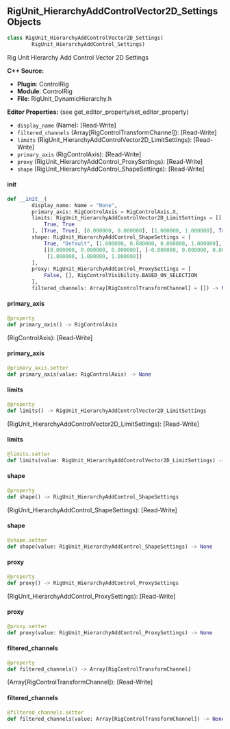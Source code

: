 ## RigUnit_HierarchyAddControlVector2D_Settings Objects

```python
class RigUnit_HierarchyAddControlVector2D_Settings(
        RigUnit_HierarchyAddControl_Settings)
```

Rig Unit Hierarchy Add Control Vector 2D Settings

**C++ Source:**

- **Plugin**: ControlRig
- **Module**: ControlRig
- **File**: RigUnit_DynamicHierarchy.h

**Editor Properties:** (see get_editor_property/set_editor_property)

- ``display_name`` (Name):  [Read-Write]
- ``filtered_channels`` (Array[RigControlTransformChannel]):  [Read-Write]
- ``limits`` (RigUnit_HierarchyAddControlVector2D_LimitSettings):  [Read-Write]
- ``primary_axis`` (RigControlAxis):  [Read-Write]
- ``proxy`` (RigUnit_HierarchyAddControl_ProxySettings):  [Read-Write]
- ``shape`` (RigUnit_HierarchyAddControl_ShapeSettings):  [Read-Write]

<a id="unreal.RigUnit_HierarchyAddControlVector2D_Settings.__init__"></a>

#### __init__

```python
def __init__(
        display_name: Name = "None",
        primary_axis: RigControlAxis = RigControlAxis.X,
        limits: RigUnit_HierarchyAddControlVector2D_LimitSettings = [[
            True, True
        ], [True, True], [0.000000, 0.000000], [1.000000, 1.000000], True],
        shape: RigUnit_HierarchyAddControl_ShapeSettings = [
            True, "Default", [1.000000, 0.000000, 0.000000, 1.000000],
            [[0.000000, 0.000000, 0.000000], [-0.000000, 0.000000, 0.000000],
             [1.000000, 1.000000, 1.000000]]
        ],
        proxy: RigUnit_HierarchyAddControl_ProxySettings = [
            False, [], RigControlVisibility.BASED_ON_SELECTION
        ],
        filtered_channels: Array[RigControlTransformChannel] = []) -> None
```

<a id="unreal.RigUnit_HierarchyAddControlVector2D_Settings.primary_axis"></a>

#### primary_axis

```python
@property
def primary_axis() -> RigControlAxis
```

(RigControlAxis):  [Read-Write]

<a id="unreal.RigUnit_HierarchyAddControlVector2D_Settings.primary_axis"></a>

#### primary_axis

```python
@primary_axis.setter
def primary_axis(value: RigControlAxis) -> None
```

<a id="unreal.RigUnit_HierarchyAddControlVector2D_Settings.limits"></a>

#### limits

```python
@property
def limits() -> RigUnit_HierarchyAddControlVector2D_LimitSettings
```

(RigUnit_HierarchyAddControlVector2D_LimitSettings):  [Read-Write]

<a id="unreal.RigUnit_HierarchyAddControlVector2D_Settings.limits"></a>

#### limits

```python
@limits.setter
def limits(value: RigUnit_HierarchyAddControlVector2D_LimitSettings) -> None
```

<a id="unreal.RigUnit_HierarchyAddControlVector2D_Settings.shape"></a>

#### shape

```python
@property
def shape() -> RigUnit_HierarchyAddControl_ShapeSettings
```

(RigUnit_HierarchyAddControl_ShapeSettings):  [Read-Write]

<a id="unreal.RigUnit_HierarchyAddControlVector2D_Settings.shape"></a>

#### shape

```python
@shape.setter
def shape(value: RigUnit_HierarchyAddControl_ShapeSettings) -> None
```

<a id="unreal.RigUnit_HierarchyAddControlVector2D_Settings.proxy"></a>

#### proxy

```python
@property
def proxy() -> RigUnit_HierarchyAddControl_ProxySettings
```

(RigUnit_HierarchyAddControl_ProxySettings):  [Read-Write]

<a id="unreal.RigUnit_HierarchyAddControlVector2D_Settings.proxy"></a>

#### proxy

```python
@proxy.setter
def proxy(value: RigUnit_HierarchyAddControl_ProxySettings) -> None
```

<a id="unreal.RigUnit_HierarchyAddControlVector2D_Settings.filtered_channels"></a>

#### filtered_channels

```python
@property
def filtered_channels() -> Array[RigControlTransformChannel]
```

(Array[RigControlTransformChannel]):  [Read-Write]

<a id="unreal.RigUnit_HierarchyAddControlVector2D_Settings.filtered_channels"></a>

#### filtered_channels

```python
@filtered_channels.setter
def filtered_channels(value: Array[RigControlTransformChannel]) -> None
```

<a id="unreal.RigUnit_HierarchyAddControlVector2D"></a>
